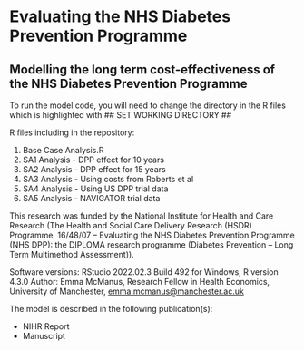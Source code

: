 # Evaluating the NHS Diabetes Prevention Programme
## Modelling the long term cost-effectiveness of the NHS Diabetes Prevention Programme

To run the model code, you will need to change the directory in the R files which is highlighted with ## SET WORKING DIRECTORY ##

R files including in the repository:
1) Base Case Analysis.R
2) SA1 Analysis - DPP effect for 10 years
3) SA2 Analysis - DPP effect for 15 years
4) SA3 Analysis - Using costs from Roberts et al
5) SA4 Analysis - Using US DPP trial data
6) SA5 Analysis - NAVIGATOR trial data


This research was funded by the National Institute for Health and Care Research (The Health and Social Care Delivery Research (HSDR) Programme, 16/48/07 – Evaluating the NHS Diabetes Prevention Programme (NHS DPP): the DIPLOMA research programme (Diabetes Prevention – Long Term Multimethod Assessment)).  

Software versions: RStudio 2022.02.3 Build 492 for Windows, R version 4.3.0
Author: Emma McManus, Research Fellow in Health Economics, University of Manchester, emma.mcmanus@manchester.ac.uk

The model is described in the following publication(s):
- NIHR Report
- Manuscript
			
			
